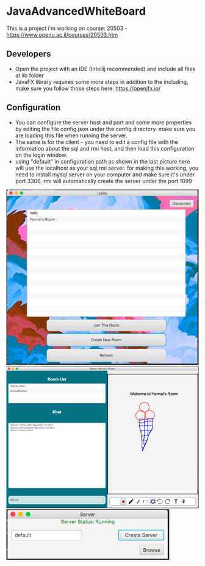 # JavaAdvancedWhiteBoard
This is a project i'm working on course: 20503 - https://www.openu.ac.il/courses/20503.htm

## Developers
  * Open the project with an IDE (Intellij recommended) and include all files at lib folder
  * JavaFX library requires some more steps in addition to the including, make sure you follow those steps here:
  https://openjfx.io/
## Configuration
 * You can configure the server host and port and some more properties by editing the file config.json under the config directory. make sure you are loading this file when running the server.
 * The same is for the client - you need to edit a config file with the information about the sql and rmi host, and then load this configuration on the login window.
 * using "default" in configuration path as shown in the last picture here will use the localhost as your sql,rmi server. for making this working, you need to install mysql server on your computer and make sure it's under port 3306. rmi will automatically create the server under the port 1099
 
![alt text](https://github.com/YannaiAlter/JavaAdvancedWhiteBoard/blob/master/guides/images/lobby.png)
![alt text](https://github.com/YannaiAlter/JavaAdvancedWhiteBoard/blob/master/guides/images/chat_room.png)
![alt text](https://github.com/YannaiAlter/JavaAdvancedWhiteBoard/blob/master/guides/images/server_running.png)
